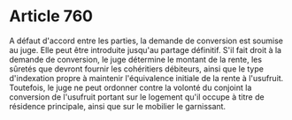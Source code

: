 # Article 760

A défaut d'accord entre les parties, la demande de conversion est soumise au juge. Elle peut être introduite jusqu'au partage définitif.   S'il fait droit à la demande de conversion, le juge détermine le montant de la rente, les sûretés que devront fournir les cohéritiers débiteurs, ainsi que le type d'indexation propre à maintenir l'équivalence initiale de la rente à l'usufruit.   Toutefois, le juge ne peut ordonner contre la volonté du conjoint la conversion de l'usufruit portant sur le logement qu'il occupe à titre de résidence principale, ainsi que sur le mobilier le garnissant.